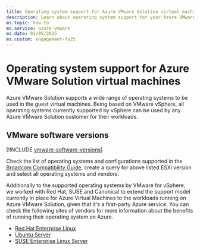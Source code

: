 ```yaml
---
title: Operating system support for Azure VMware Solution virtual machines
description: Learn about operating system support for your Azure VMware Solution virtual machines.
ms.topic: how-to
ms.service: azure-vmware
ms.date: 03/05/2025
ms.custom: engagement-fy25
---
```


# Operating system support for Azure VMware Solution virtual machines

Azure VMware Solution supports a wide range of operating systems to be used in the guest virtual machines. Being based on VMware vSphere, all operating systems currently supported by vSphere can be used by any Azure VMware Solution customer for their workloads.

## VMware software versions

[!INCLUDE [vmware-software-versions](includes/vmware-software-versions.md)]

Check the list of operating systems and configurations supported in the [Broadcom Compatibility Guide](https://compatibilityguide.broadcom.com/search?program=software&persona=live&column=osVendors&order=asc), create a query for above listed ESXi version and select all operating systems and vendors.

Additionally to the supported operating systems by VMware for vSphere, we worked with Red Hat, SUSE and Canonical to extend the support model currently in place for Azure Virtual Machines to the workloads running on Azure VMware Solution, given that it's a first-party Azure service. You can check the following sites of vendors for more information about the benefits of running their operating system on Azure.

- [Red Hat Enterprise Linux](https://access.redhat.com/ecosystem/microsoft-azure)
- [Ubuntu Server](https://ubuntu.com/azure)
- [SUSE Enterprise Linux Server](https://www.suse.com/partners/alliance/microsoft/)
